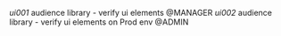 *ui001* audience library - verify ui elements @MANAGER
*ui002* audience library - verify ui elements on Prod env @ADMIN